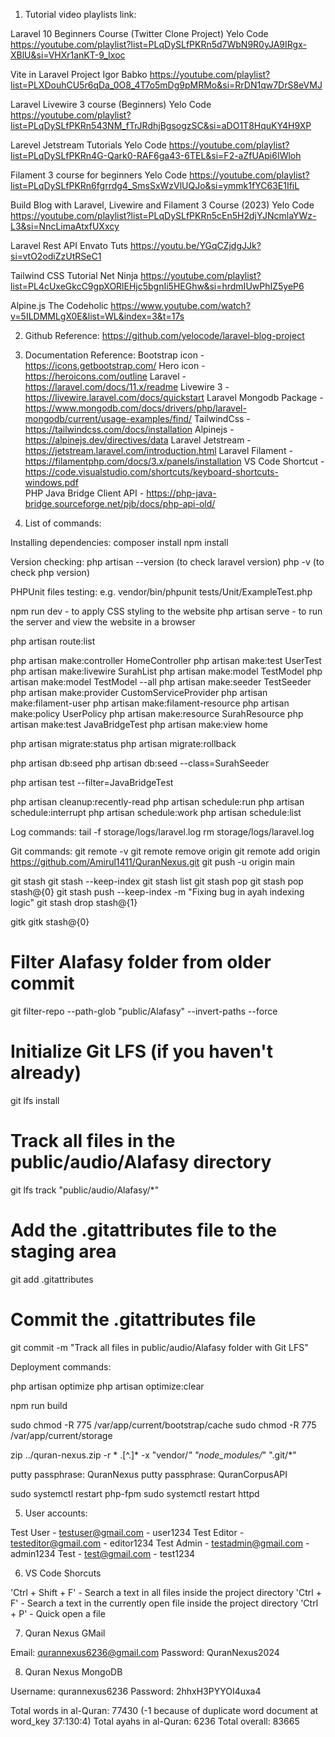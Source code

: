 1. Tutorial video playlists link:

Laravel 10 Beginners Course (Twitter Clone Project)
Yelo Code
https://youtube.com/playlist?list=PLqDySLfPKRn5d7WbN9R0yJA9IRgx-XBlU&si=VHXr1anKT-9_Ixoc

Vite in Laravel Project
Igor Babko
https://youtube.com/playlist?list=PLXDouhCU5r6qDa_0O8_4T7o5mDg9pMRMo&si=RrDN1qw7DrS8eVMJ

Laravel Livewire 3 course (Beginners)
Yelo Code
https://youtube.com/playlist?list=PLqDySLfPKRn543NM_fTrJRdhjBgsogzSC&si=aDO1T8HquKY4H9XP

Larevel Jetstream Tutorials
Yelo Code
https://youtube.com/playlist?list=PLqDySLfPKRn4G-Qark0-RAF6ga43-6TEL&si=F2-aZfUApi6IWloh

Filament 3 course for beginners
Yelo Code
https://youtube.com/playlist?list=PLqDySLfPKRn6fgrrdg4_SmsSxWzVlUQJo&si=ymmk1fYC63E1IfiL

Build Blog with Laravel, Livewire and Filament 3 Course (2023)
Yelo Code
https://youtube.com/playlist?list=PLqDySLfPKRn5cEn5H2djYJNcmlaYWz-L3&si=NncLimaAtxfUXxcy

Laravel Rest API
Envato Tuts
https://youtu.be/YGqCZjdgJJk?si=vtO2odiZzUtRSeC1

Tailwind CSS Tutorial
Net Ninja
https://youtube.com/playlist?list=PL4cUxeGkcC9gpXORlEHjc5bgnIi5HEGhw&si=hrdmIUwPhIZ5yeP6

Alpine.js
The Codeholic
https://www.youtube.com/watch?v=5ILDMMLgX0E&list=WL&index=3&t=17s

2. Github Reference:
https://github.com/yelocode/laravel-blog-project

3. Documentation Reference:
Bootstrap icon - https://icons.getbootstrap.com/
Hero icon - https://heroicons.com/outline
Laravel - https://laravel.com/docs/11.x/readme
Livewire 3 - https://livewire.laravel.com/docs/quickstart
Laravel Mongodb Package - https://www.mongodb.com/docs/drivers/php/laravel-mongodb/current/usage-examples/find/
TailwindCss - https://tailwindcss.com/docs/installation
Alpinejs - https://alpinejs.dev/directives/data
Laravel Jetstream - https://jetstream.laravel.com/introduction.html
Laravel Filament - https://filamentphp.com/docs/3.x/panels/installation
VS Code Shortcut - https://code.visualstudio.com/shortcuts/keyboard-shortcuts-windows.pdf  
PHP Java Bridge Client API - https://php-java-bridge.sourceforge.net/pjb/docs/php-api-old/

4. List of commands:

Installing dependencies:
composer install
npm install

Version checking:
php artisan --version (to check laravel version)
php -v (to check php version)

PHPUnit files testing:
e.g. vendor/bin/phpunit tests/Unit/ExampleTest.php

npm run dev - to apply CSS styling to the website
php artisan serve - to run the server and view the website in a browser

php artisan route:list

php artisan make:controller HomeController
php artisan make:test UserTest
php artisan make:livewire SurahList
php artisan make:model TestModel
php artisan make:model TestModel --all
php artisan make:seeder TestSeeder
php artisan make:provider CustomServiceProvider
php artisan make:filament-user
php artisan make:filament-resource
php artisan make:policy UserPolicy
php artisan make:resource SurahResource
php artisan make:test JavaBridgeTest
php artisan make:view home

php artisan migrate:status
php artisan migrate:rollback

php artisan db:seed
php artisan db:seed --class=SurahSeeder

php artisan test --filter=JavaBridgeTest

php artisan cleanup:recently-read
php artisan schedule:run
php artisan schedule:interrupt
php artisan schedule:work
php artisan schedule:list

Log commands:
tail -f storage/logs/laravel.log
rm storage/logs/laravel.log

Git commands:
git remote -v
git remote remove origin
git remote add origin https://github.com/Amirul1411/QuranNexus.git
git push -u origin main

git stash
git stash --keep-index
git stash list
git stash pop
git stash pop stash@{0}
git stash push --keep-index -m "Fixing bug in ayah indexing logic"
git stash drop stash@{1}

gitk
gitk stash@{0}

# Filter Alafasy folder from older commit
git filter-repo --path-glob "public/Alafasy" --invert-paths --force

# Initialize Git LFS (if you haven't already)
git lfs install

# Track all files in the public/audio/Alafasy directory
git lfs track "public/audio/Alafasy/*"

# Add the .gitattributes file to the staging area
git add .gitattributes

# Commit the .gitattributes file
git commit -m "Track all files in public/audio/Alafasy folder with Git LFS"

Deployment commands:

php artisan optimize
php artisan optimize:clear

npm run build

sudo chmod -R 775 /var/app/current/bootstrap/cache
sudo chmod -R 775 /var/app/current/storage

zip ../quran-nexus.zip -r * .[^.]* -x "vendor/*" "node_modules/*" ".git/*"

putty passphrase: QuranNexus
putty passphrase: QuranCorpusAPI

sudo systemctl restart php-fpm
sudo systemctl restart httpd

5. User accounts:

Test User  - testuser@gmail.com  - user1234
Test Editor - testeditor@gmail.com - editor1234
Test Admin - testadmin@gmail.com - admin1234
Test - test@gmail.com - test1234

6. VS Code Shorcuts

'Ctrl + Shift + F' - Search a text in all files inside the project directory
'Ctrl + F' - Search a text in the currently open file inside the project directory
'Ctrl + P' - Quick open a file

7. Quran Nexus GMail

Email: qurannexus6236@gmail.com
Password: QuranNexus2024

8. Quran Nexus MongoDB

Username: qurannexus6236
Password: 2hhxH3PYYOI4uxa4

Total words in al-Quran: 77430 (-1 because of duplicate word document at word_key 37:130:4)
Total ayahs in al-Quran: 6236
Total overall: 83665
